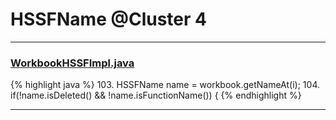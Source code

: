 # HSSFName @Cluster 4

***

### [WorkbookHSSFImpl.java](https://searchcode.com/codesearch/view/72854626/)
{% highlight java %}
103. HSSFName name = workbook.getNameAt(i);
104. if(!name.isDeleted() && !name.isFunctionName()) {
{% endhighlight %}

***

